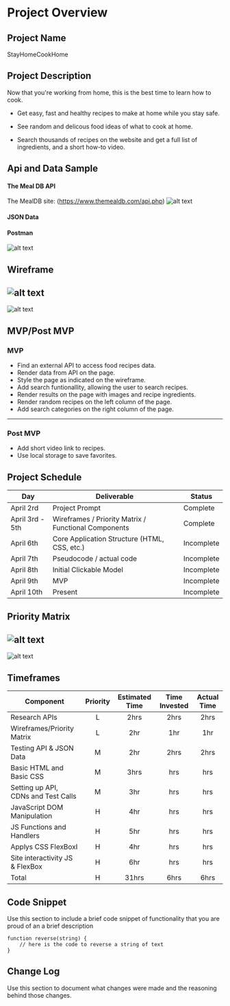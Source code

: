 # Project Overview

## Project Name

StayHomeCookHome

## Project Description

Now that you're working from home, this is the best time to learn how to cook.

- Get easy, fast and healthy recipes to make at home while you stay safe.

- See random and delicous food ideas of what to cook at home.

- Search thousands of recipes on the website and get a full list of ingredients, and a short how-to video.

## Api and Data Sample

#### The Meal DB API

The MealDB site:
(https://www.themealdb.com/api.php)
![alt text](https://res.cloudinary.com/abetavarez/image/upload/v1586143923/Screen_Shot_2020-04-05_at_11.30.23_PM_e5cyb5.png "JSON DATA")

#### JSON Data

#### Postman

![alt text](https://res.cloudinary.com/abetavarez/image/upload/v1586121154/postman_ulhuhm.png "postman json data")

## Wireframe

## ![alt text](https://res.cloudinary.com/abetavarez/image/upload/v1586127786/sitewire_ti4yi2.png "wireframe image desktop")

![alt text](https://res.cloudinary.com/abetavarez/image/upload/v1586180975/Screen_Shot_2020-04-06_at_9.49.11_AM_rnbqpw.png "wireframe image mobile")

## MVP/Post MVP

### MVP

- Find an external API to access food recipes data.
- Render data from API on the page.
- Style the page as indicated on the wireframe.
- Add search funtionallity, allowing the user to search recipes.
- Render results on the page with images and recipe ingredients.
- Render random recipes on the left column of the page.
- Add search categories on the right column of the page.

---

### Post MVP

- Add short video link to recipes.
- Use local storage to save favorites.

## Project Schedule

| Day             | Deliverable                                          | Status     |
| --------------- | ---------------------------------------------------- | ---------- |
| April 2rd       | Project Prompt                                       | Complete   |
| April 3rd - 5th | Wireframes / Priority Matrix / Functional Components | Complete   |
| April 6th       | Core Application Structure (HTML, CSS, etc.)         | Incomplete |
| April 7th       | Pseudocode / actual code                             | Incomplete |
| April 8th       | Initial Clickable Model                              | Incomplete |
| April 9th       | MVP                                                  | Incomplete |
| April 10th      | Present                                              | Incomplete |

## Priority Matrix

## ![alt text](https://res.cloudinary.com/abetavarez/image/upload/v1586146746/Screen_Shot_2020-04-06_at_12.18.45_AM_nphuft.png "priority matrix")

![alt text](https://res.cloudinary.com/abetavarez/image/upload/v1586146445/Screen_Shot_2020-04-05_at_10.43.38_PM_bqrwru.png "priority matrix")

## Timeframes

| Component                           | Priority | Estimated Time | Time Invested | Actual Time |
| ----------------------------------- | :------: | :------------: | :-----------: | :---------: |
| Research APIs                       |    L     |      2hrs      |     2hrs      |    2hrs     |
| Wireframes/Priority Matrix          |    L     |      2hr       |      1hr      |     1hr     |
| Testing API & JSON Data             |    M     |      2hr       |     2hrs      |    2hrs     |
| Basic HTML and Basic CSS            |    M     |      3hrs      |      hrs      |     hrs     |
| Setting up API, CDNs and Test Calls |    M     |      3hr       |      hrs      |     hrs     |
| JavaScript DOM Manipulation         |    H     |      4hr       |      hrs      |     hrs     |
| JS Functions and Handlers           |    H     |      5hr       |      hrs      |     hrs     |
| Applys CSS FlexBoxI                 |    H     |      4hr       |      hrs      |     hrs     |
| Site interactivity JS & FlexBox     |    H     |      6hr       |      hrs      |     hrs     |
| Total                               |    H     |     31hrs      |     6hrs      |    6hrs     |

## Code Snippet

Use this section to include a brief code snippet of functionality that you are proud of an a brief description

```
function reverse(string) {
	// here is the code to reverse a string of text
}
```

## Change Log

Use this section to document what changes were made and the reasoning behind those changes.
